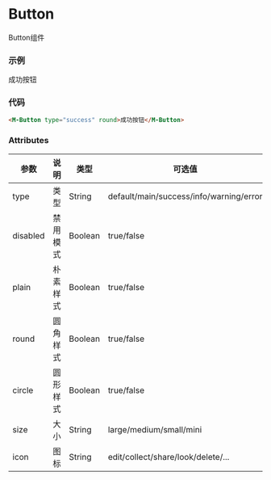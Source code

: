# Button
Button组件

### 示例
<M-Button type="success" round>成功按钮</M-Button>

### 代码
```html
<M-Button type="success" round>成功按钮</M-Button>
```

### Attributes
| 参数 | 说明 | 类型 | 可选值 | 默认值 |
| --- | ---  | ---  |  ---  |   ---  |
| type | 类型 | String | default/main/success/info/warning/error | default |
| disabled | 禁用模式 | Boolean | true/false | false |
| plain | 朴素样式 | Boolean | true/false | false |
| round | 圆角样式 | Boolean | true/false | false |
| circle | 圆形样式 | Boolean | true/false | false |
| size | 大小 | String | large/medium/small/mini | large |
| icon | 图标 | String | edit/collect/share/look/delete/... | — |
